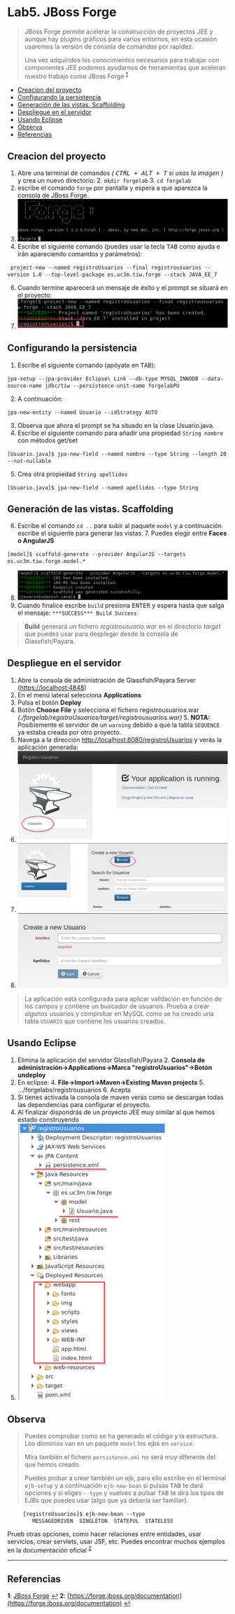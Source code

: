 # Lab5. JBoss Forge

> JBoss Forge permite acelerar la construcción de proyectos JEE y aunque hay plugins gráficos para varios entornos, en esta ocasión usaremos la versión de consola de comandos por rapidez.
> 
> Una vez adquiridos los conocimientos necesarios para trabajar con componentes JEE podemos ayudarnos de herramientas que aceleran nuestro trabajo como JBoss Forge <sup id="a1">[1](#f1)</sup>
> 

<!-- MarkdownTOC -->

- [Creacion del proyecto](#creacion-del-proyecto)
- [Configurando la persistencia](#configurando-la-persistencia)
- [Generación de las vistas. Scaffolding](#generación-de-las-vistas-scaffolding)
- [Despliegue en el servidor](#despliegue-en-el-servidor)
- [Usando Eclipse](#usando-eclipse)
- [Observa](#observa)
- [Referencias](#referencias)

<!-- /MarkdownTOC -->


## Creacion del proyecto

1. Abre una terminal de comandos _( <kbd>CTRL + ALT + T</kbd> si usas la imagen   )_ y crea un nuevo directorio:
    2. `mkdir forgelab`
    3. `cd forgelab`
3. escribe el comando `forge` por pantalla y espera a que aparezca la consola de JBoss Forge.
4. ![](images/Imagen1.png)
5. Escribe el siguiente comando (puedes usar la tecla <kbd>TAB</kbd> como ayuda e irán apareciendo comandos y parámetros):

```
 project-new --named registroUsuarios --final registrousuarios --version 1.0 --top-level-package es.uc3m.tiw.forge --stack JAVA_EE_7
```

6. Cuando termine aparecerá un mensaje de éxito y el prompt se situará en el proyecto:
7. ![](images/Imagen2.png)


## Configurando la persistencia

1. Escribe el siguiente comando (apóyate en <kbd>TAB</kbd>):

```
jpa-setup --jpa-provider Eclipse\ Link --db-type MYSQL_INNODB --data-source-name jdbc/tiw --persistence-unit-name forgelabPU 
```

2. A continuación:

```
jpa-new-entity --named Usuario --idStrategy AUTO
```

3. Observa que ahora el prompt se ha situado en la clase Usuario.java. 
4. Escribe el siguiente comando para añadir una propiedad `String nombre` con métodos get/set

```
[Usuario.java]$ jpa-new-field --named nombre --type String --length 20 --not-nullable 
```

5. Crea otra propiedad `String apellidos`

```
[Usuario.java]$ jpa-new-field --named apellidos --type String

```

## Generación de las vistas. Scaffolding

6. Escribe el comando `cd ..` para subir al paquete `model` y a continuación escribe el siguiente para generar las vistas:
    7. Puedes elegir entre __Faces o AngularJS__

```
[model]$ scaffold-generate --provider AngularJS --targets es.uc3m.tiw.forge.model.*  
```
8. ![](images/Imagen3.png)
9. Cuando finalice escribe `build` presiona <kbd>ENTER</kbd> y espera hasta que salga el mensaje: `***SUCCESS*** Build Success`

> __Build__ generará un fichero _registrousuario.war_ en el directorio _target_ que puedes usar para desplegar desde la consola de Glassfish/Payara.
> 

## Despliegue en el servidor

1. Abre la consola de administración de Glassfish/Payara Server ([https://localhost:4848](https://localhost:4848))
2. En el menú lateral selecciona __Applications__
3. Pulsa el botón __Deploy__
4. Botón __Choose File__ y selecciona el fichero registrousuarios.war _(./forgelab/registroUsuarios/target/registrousuarios.war)_
    5. __NOTA:__ Posiblemente el servidor de un `warning` debido a que la tabla `SEQUENCE` ya estaba creada por otro proyecto.
5. Navega a la dirección [http://localhost:8080/registroUsuarios](http://localhost:8080/registroUsuarios) y verás la aplicación generada:
6. ![](images/Imagen4.png)
7. ![](images/Imagen5.png)
8. ![](images/Imagen6.png)

> La aplicación está configurada para aplicar validación en función de los campos y contiene un buscador de usuarios. 
> Prueba a crear algunos usuarios y comprobar en MySQL como se ha creado una tabla `USUARIO` que contiene los usuarios creados.

## Usando Eclipse

1. Elimina la aplicación del servidor Glassfish/Payara
    2. __Consola de administración->Applications->Marca "registroUsuarios"->Botón undeploy__
3. En eclipse:
    4. __File->Import->Maven->Existing Maven projects__
    5. .../forgelabs/registrousuarios
    6. Acepta
7. Si tienes activada la consola de maven verás como se descargan todas las dependencias para configurar el proyecto.
8. Al finalizar dispondrás de un proyecto JEE muy similar al que hemos estado construyendo
9. ![](images/Imagen7.png)

## Observa

>
> Puedes comprobar como se ha generado el código y la estructura. Los dominios van en un paquete `model` los ejbs en `service`.
> 
> Mira también el fichero `persistence.xml` no será muy diferente del que hemos creado.
> 
> Puedes probar a crear también un ejb, para ello escribe en el terminal `ejb-setup` y a continuación `ejb-new-bean` si pulsas <kbd>TAB</kbd> te dará opciones y si eliges `--type` y vuelves a pulsar <kbd>TAB</kbd> te dirá los tipos de EJBs que puedes usar (algo que ya debería ser familiar).
> 

         [registroUsuarios]$ ejb-new-bean --type
            MESSAGEDRIVEN  SINGLETON  STATEFUL  STATELESS

Prueb otras opciones, como hacer relaciones entre entidades, usar servicios, crear servlets, usar JSF, etc. Puedes encontrar muchos ejemplos en la documentación oficial <sup id="a2">[2](#f2)</sup>

---
## Referencias

<b id="f1">1</b>: [JBoss Forge](https://forge.jboss.org) [↩](#a1)
<b id="f2">2</b>: [https://forge.jboss.org/documentation](https://forge.jboss.org/documentation) [↩](#a2)